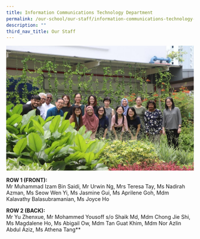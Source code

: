 ```yaml
---
title: Information Communications Technology Department
permalink: /our-school/our-staff/information-communications-technology-teachers/
description: ""
third_nav_title: Our Staff
---
```

<img src="/images/image1.jpg">

**ROW 1 (FRONT):** <br>
Mr Muhammad Izam Bin Saidi, Mr Urwin Ng, Mrs Teresa Tay, Ms Nadirah Azman, Ms Seow Wen Yi, Ms Jasmine Gui, Ms Aprilene Goh, Mdm Kalavathy Balasubramanian, Ms Joyce Ho

**ROW 2 (BACK):** <br>
Mr Yu Zhenxue, Mr Mohammed Yousoff s/o Shaik Md, Mdm Chong Jie Shi, Ms Magdalene Ho, Ms Abigail Ow, Mdm Tan Guat Khim, Mdm Nor Azlin Abdul Aziz, Ms Athena Tang**